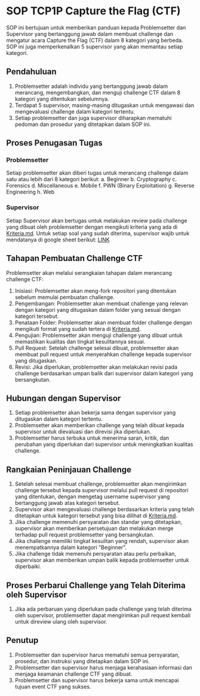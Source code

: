 # SOP TCP1P Capture the Flag (CTF)

SOP ini bertujuan untuk memberikan panduan kepada Problemsetter dan Supervisor yang bertanggung jawab dalam membuat challenge dan mengatur acara Capture the Flag (CTF) dalam 8 kategori yang berbeda. SOP ini juga memperkenalkan 5 supervisor yang akan memantau setiap kategori.

## Pendahuluan

1. Problemsetter adalah individu yang bertanggung jawab dalam merancang, mengembangkan, dan menguji challenge CTF dalam 8 kategori yang ditentukan sebelumnya.
2. Terdapat 5 supervisor, masing-masing ditugaskan untuk mengawasi dan mengevaluasi challenge dalam kategori tertentu.
3. Setiap problemsetter dan juga supervisor diharapkan mematuhi pedoman dan prosedur yang ditetapkan dalam SOP ini.

## Proses Penugasan Tugas

### Problemsetter
Setiap problemsetter akan diberi tugas untuk merancang challenge dalam satu atau lebih dari 8 kategori berikut:
   a. Beginner
   b. Cryptography
   c. Forensics
   d. Miscellaneous
   e. Mobile
   f. PWN (Binary Exploitation)
   g. Reverse Engineering
   h. Web

### Supervisor
Setiap Supervisor akan bertugas untuk melakukan review pada challenge yang dibuat oleh problemsetter dengan mengikuti kriteria yang ada di [Kriteria.md](/Kriteria.md). Untuk setiap soal yang sudah diterima, supervisor wajib untuk mendatanya di google sheet berikut: [LINK](https://docs.google.com/spreadsheets/d/13cgB0gQIriOG9T1IfEcoAtaFxxyK_AtjpHezKM4F0w0/edit?usp=sharing)

## Tahapan Pembuatan Challenge CTF

Problemsetter akan melalui serangkaian tahapan dalam merancang challenge CTF:

1. Inisiasi: Problemsetter akan meng-fork repositori yang ditentukan sebelum memulai pembuatan challenge.
2. Pengembangan: Problemsetter akan membuat challenge yang relevan dengan kategori yang ditugaskan dalam folder yang sesuai dengan kategori tersebut.
3. Penataan Folder: Problemsetter akan membuat folder challenge dengan mengikuti format yang sudah tertera di [Kriteria.md](/Kriteria.md).
4. Pengujian: Problemsetter akan menguji challenge yang dibuat untuk memastikan kualitas dan tingkat kesulitannya sesuai.
5. Pull Request: Setelah challenge selesai dibuat, problemsetter akan membuat pull request untuk menyerahkan challenge kepada supervisor yang ditugaskan.
6. Revisi: Jika diperlukan, problemsetter akan melakukan revisi pada challenge berdasarkan umpan balik dari supervisor dalam kategori yang bersangkutan.

## Hubungan dengan Supervisor

1. Setiap problemsetter akan bekerja sama dengan supervisor yang ditugaskan dalam kategori tertentu.
2. Problemsetter akan memberikan challenge yang telah dibuat kepada supervisor untuk dievaluasi dan direvisi jika diperlukan.
3. Problemsetter harus terbuka untuk menerima saran, kritik, dan perubahan yang diperlukan dari supervisor untuk meningkatkan kualitas challenge.

## Rangkaian Peninjauan Challenge

1. Setelah selesai membuat challenge, problemsetter akan mengirimkan challenge tersebut kepada supervisor melalui pull request di repositori yang ditentukan, dengan mengetag username supervisor yang bertanggung jawab atas kategori tersebut.
2. Supervisor akan mengevaluasi challenge berdasarkan kriteria yang telah ditetapkan untuk kategori tersebut yang bisa dilihat di [Kriteria.md](/Kriteria.md).
3. Jika challenge memenuhi persyaratan dan standar yang ditetapkan, supervisor akan memberikan persetujuan dan melakukan merge terhadap pull request problemsetter yang bersangkutan.
4. Jika challenge memiliki tingkat kesulitan yang rendah, supervisor akan menempatkannya dalam kategori "Beginner".
5. Jika challenge tidak memenuhi persyaratan atau perlu perbaikan, supervisor akan memberikan umpan balik kepada problemsetter untuk diperbaiki.

## Proses Perbarui Challenge yang Telah Diterima oleh Supervisor

1. Jika ada perbaruan yang diperlukan pada challenge yang telah diterima oleh supervisor, problemsetter dapat mengirimkan pull request kembali untuk direview ulang oleh supervisor.

## Penutup

1. Problemsetter dan supervisor harus mematuhi semua persyaratan, prosedur, dan instruksi yang ditetapkan dalam SOP ini.
2. Problemsetter dan supervisor harus menjaga kerahasiaan informasi dan menjaga keamanan challenge CTF yang dibuat.
3. Problemsetter dan supervisor harus bekerja sama untuk mencapai tujuan event CTF yang sukses.
